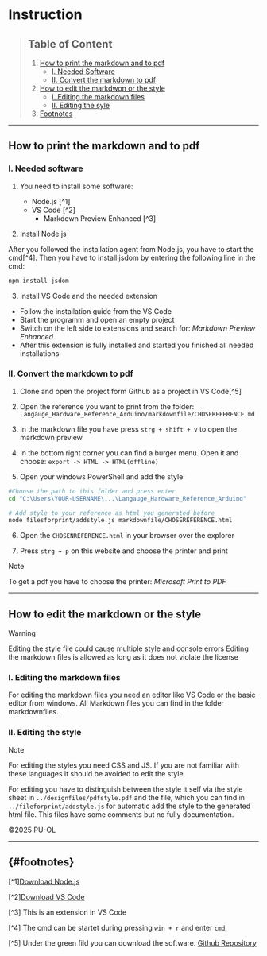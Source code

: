 # Instruction

> ## Table of Content
>
> 1. [How to print the markdown and to pdf](#how-to-print-the-markdown-and-to-pdf)
>    - [I. Needed Software](#needed-software)
>    - [II. Convert the markdown to pdf](#convert-the-markdown-to-pdf)
> 2. [How to edit the markdwon or the style](#how-to-edit-the-markdown-or-the-style)
>    - [I. Editing the markdown files](#editing-the-markdown-files)
>    - [II. Editing the syle](#editing-the-style)
> 3. [Footnotes](#footnotes)
>

---

## How to print the markdown and to pdf

### I. Needed software

1. You need to install some software:

    - Node.js [^1]
    - VS Code [^2]
        - Markdown Preview Enhanced [^3]

2. Install Node.js

After you followed the installation agent from Node.js, you have to start the cmd[^4].
Then you have to install jsdom by entering the following line in the cmd:

```bash
npm install jsdom
```

3. Install VS Code and the needed extension

- Follow the installation guide from the VS Code
- Start the programm and open an empty project
- Switch on the left side to extensions and search for: *Markdown Preview Enhanced*
- After this extension is fully installed and started you finished all needed installations

### II. Convert the markdown to pdf

1. Clone and open the project form Github as a project in VS Code[^5]

2. Open the reference you want to print from the folder:
 ``Langauge_Hardware_Reference_Arduino/markdownfile/CHOSEREFERENCE.md``

3. In the markdown file you have press ``strg + shift + v`` to open the markdown preview

4. In the bottom right corner you can find a burger menu. Open it and choose:
 ``export -> HTML -> HTML(offline)``

5. Open your windows PowerShell and add the style:

```bash
#Choose the path to this folder and press enter
cd "C:\Users\YOUR-USERNAME\...\Langauge_Hardware_Reference_Arduino" 

# Add style to your reference as html you generated before
node filesforprint/addstyle.js markdownfile/CHOSEREFERENCE.html 
```

6. Open the ``CHOSENREFERENCE.html`` in your browser over the explorer

7. Press ``strg + p`` on this website and choose the printer and print

> [!NOTE]
> To get a pdf you have to choose the printer: *Microsoft Print to PDF*
>

---

## How to edit the markdown or the style

> [!WARNING]
> Editing the style file could cause multiple style and console errors
> Editing the markdown files is allowed as long as it does not violate the license
>

### I. Editing the markdown files

For editing the markdown files you need an editor like VS Code or the basic editor from windows. All Markdown files you can find in the folder markdownfiles.

### II. Editing the style

> [!NOTE]
> For editing the styles you need CSS and JS. If you are not familiar with these languages it should be avoided to edit the style.
>

For editing you have to distinguish between the style it self via the style sheet in ``../designfiles/pdfstyle.pdf`` and the file, which you can find in ``../fileforprint/addstyle.js`` for automatic add the style to the generated html file. This files have some comments but no fully documentation.

©2025 PU-OL

---

## {#footnotes}

[^1][Download Node.js](https://nodejs.org/en/download)

[^2][Download VS Code](https://code.visualstudio.com/Download)

[^3] This is an extension in VS Code

[^4] The cmd can be startet during pressing ``win + r`` and enter ``cmd``.

[^5] Under the green fild you can download the software. [Github Repository](https://github.com/PU-OL/Langauge_Hardware_Reference_Arduino)
